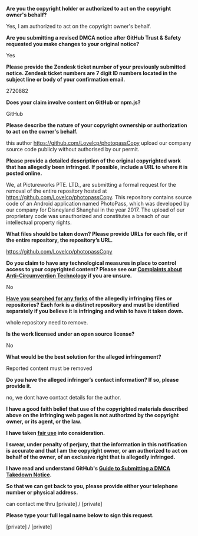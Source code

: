**Are you the copyright holder or authorized to act on the copyright owner's behalf?**

Yes, I am authorized to act on the copyright owner's behalf.

**Are you submitting a revised DMCA notice after GitHub Trust & Safety requested you make changes to your original notice?**

Yes

**Please provide the Zendesk ticket number of your previously submitted notice. Zendesk ticket numbers are 7 digit ID numbers located in the subject line or body of your confirmation email.**

2720882

**Does your claim involve content on GitHub or npm.js?**

GitHub

**Please describe the nature of your copyright ownership or authorization to act on the owner's behalf.**

this author https://github.com/Lovelcp/photopassCopy upload our company source code publicly without authorised by our permit.

**Please provide a detailed description of the original copyrighted work that has allegedly been infringed. If possible, include a URL to where it is posted online.**

We, at Pictureworks PTE. LTD., are submitting a formal request for the removal of the entire repository hosted at https://github.com/Lovelcp/photopassCopy. This repository contains source code of an Android application named PhotoPass, which was developed by our company for Disneyland Shanghai in the year 2017. The upload of our proprietary code was unauthorized and constitutes a breach of our intellectual property rights.

**What files should be taken down? Please provide URLs for each file, or if the entire repository, the repository’s URL.**

https://github.com/Lovelcp/photopassCopy

**Do you claim to have any technological measures in place to control access to your copyrighted content? Please see our <a href="https://docs.github.com/articles/guide-to-submitting-a-dmca-takedown-notice#complaints-about-anti-circumvention-technology">Complaints about Anti-Circumvention Technology</a> if you are unsure.**

No

**<a href="https://docs.github.com/articles/dmca-takedown-policy#b-what-about-forks-or-whats-a-fork">Have you searched for any forks</a> of the allegedly infringing files or repositories? Each fork is a distinct repository and must be identified separately if you believe it is infringing and wish to have it taken down.**

whole repository need to remove.

**Is the work licensed under an open source license?**

No

**What would be the best solution for the alleged infringement?**

Reported content must be removed

**Do you have the alleged infringer’s contact information? If so, please provide it.**

no, we dont have contact details for the author.

**I have a good faith belief that use of the copyrighted materials described above on the infringing web pages is not authorized by the copyright owner, or its agent, or the law.**

**I have taken <a href="https://www.lumendatabase.org/topics/22">fair use</a> into consideration.**

**I swear, under penalty of perjury, that the information in this notification is accurate and that I am the copyright owner, or am authorized to act on behalf of the owner, of an exclusive right that is allegedly infringed.**

**I have read and understand GitHub's <a href="https://docs.github.com/articles/guide-to-submitting-a-dmca-takedown-notice/">Guide to Submitting a DMCA Takedown Notice</a>.**

**So that we can get back to you, please provide either your telephone number or physical address.**

can contact me thru [private] / [private]

**Please type your full legal name below to sign this request.**

[private] / [private]
